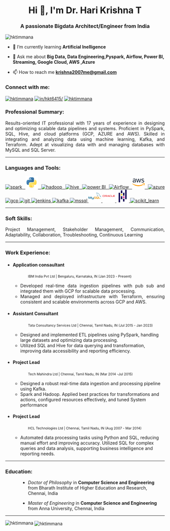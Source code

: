 <h1 align="center">Hi 👋, I'm Dr. Hari Krishna T</h1>
<h3 align="center">A passionate Bigdata Architect/Engineer from India</h3>

<p align="left"> <img src="https://komarev.com/ghpvc/?username=hktimmana&label=Profile%20views&color=0e75b6&style=flat" alt="hktimmana" /> </p>

- 🌱 I’m currently learning **Artificial Inelligence**

- 💬 Ask me about **Big Data, Data Engineering,Pyspark, Airflow, Power BI, Streaming, Google Cloud, AWS ,Azure**

- 📫 How to reach me **krishna2007me@gmail.com**

<h3 align="left">Connect with me:</h3>
<p align="left">
<a href="https://twitter.com/hktimmana" target="blank"><img align="center" src="https://raw.githubusercontent.com/rahuldkjain/github-profile-readme-generator/master/src/images/icons/Social/twitter.svg" alt="hktimmana" height="30" width="40" /></a>
<a href="https://linkedin.com/in/in/hkt6415/" target="blank"><img align="center" src="https://raw.githubusercontent.com/rahuldkjain/github-profile-readme-generator/master/src/images/icons/Social/linked-in-alt.svg" alt="in/hkt6415/" height="30" width="40" /></a>
<a href="https://stackoverflow.com/users/hktimmana" target="blank"><img align="center" src="https://raw.githubusercontent.com/rahuldkjain/github-profile-readme-generator/master/src/images/icons/Social/stack-overflow.svg" alt="hktimmana" height="30" width="40" /></a>
</p>
<h3 align="left">Professional Summary:</h3>
<p align="justify">Results-oriented IT professional with 17 years of experience in designing and optimizing scalable data pipelines and systems. Proficient in PySpark, SQL, Hive, and cloud platforms (GCP, AZURE and AWS). Skilled in integrating and analyzing data using machine learning, Kafka, and Terraform. Adept at visualizing data with   and managing databases with MySQL and SQL Server.</p>
<hr/>
<h3 align="left">Languages and Tools:</h3>
<p align="justify"> 
<a href="https://spark.apache.org" target="_blank" rel="noreferrer"> <img src="https://spark.apache.org/images/spark-logo-trademark.png" alt="spark" width="80" height="40"/> </a>
<a href="https://www.python.org" target="_blank" rel="noreferrer"> <img src="https://raw.githubusercontent.com/devicons/devicon/master/icons/python/python-original.svg" alt="python" width="40" height="40"/> </a>
 <a href="https://hadoop.apache.org/" target="_blank" rel="noreferrer"> <img src="https://www.vectorlogo.zone/logos/apache_hadoop/apache_hadoop-icon.svg" alt="hadoop" width="40" height="60"/> </a>
<a href="https://hive.apache.org/" target="_blank" rel="noreferrer"> <img src="https://www.vectorlogo.zone/logos/apache_hive/apache_hive-icon.svg" alt="hive" width="40" height="40"/> </a> 
<a href="https://app.powerbi.com" target="_blank" rel="noreferrer"> <img src="https://spark.apache.org/images/PowerBI-Logo-Square-Insight-Platforms.png" alt="power BI" width="90" height="50"/> </a>
<a href="https://airflow.com" target="_blank" rel="noreferrer"> <img src="https://spark.apache.org/images/AirflowLogo.png" alt="Airflow" width="80" height="40"/> </a>  
<a href="https://aws.amazon.com" target="_blank" rel="noreferrer"> <img src="https://raw.githubusercontent.com/devicons/devicon/master/icons/amazonwebservices/amazonwebservices-original-wordmark.svg" alt="aws" width="40" height="40"/> </a> <a href="https://azure.microsoft.com/en-in/" target="_blank" rel="noreferrer"> <img src="https://www.vectorlogo.zone/logos/microsoft_azure/microsoft_azure-icon.svg" alt="azure" width="40" height="40"/> </a> <a href="https://cloud.google.com" target="_blank" rel="noreferrer"> <img src="https://www.vectorlogo.zone/logos/google_cloud/google_cloud-icon.svg" alt="gcp" width="40" height="40"/> </a> <a href="https://github.com" target="_blank" rel="noreferrer"> <img src="https://github.githubassets.com/assets/GitHub-Logo-ee398b662d42.png" alt="git" width="80" height="40"/> </a><a href="https://www.java.com" target="_blank" rel="noreferrer">  <a href="https://www.jenkins.io" target="_blank" rel="noreferrer"> <img src="https://www.vectorlogo.zone/logos/jenkins/jenkins-icon.svg" alt="jenkins" width="40" height="40"/> </a> <a href="https://kafka.apache.org/" target="_blank" rel="noreferrer"> <img src="https://www.vectorlogo.zone/logos/apache_kafka/apache_kafka-icon.svg" alt="kafka" width="40" height="40"/> </a> <a href="https://www.microsoft.com/en-us/sql-server" target="_blank" rel="noreferrer"> <img src="https://www.svgrepo.com/show/303229/microsoft-sql-server-logo.svg" alt="mssql" width="40" height="40"/> </a> <a href="https://www.mysql.com/" target="_blank" rel="noreferrer"> <img src="https://raw.githubusercontent.com/devicons/devicon/master/icons/mysql/mysql-original-wordmark.svg" alt="mysql" width="40" height="40"/> </a> <a href="https://www.oracle.com/" target="_blank" rel="noreferrer"> <img src="https://raw.githubusercontent.com/devicons/devicon/master/icons/oracle/oracle-original.svg" alt="oracle" width="40" height="40"/> </a> <a href="https://pandas.pydata.org/" target="_blank" rel="noreferrer"> <img src="https://raw.githubusercontent.com/devicons/devicon/2ae2a900d2f041da66e950e4d48052658d850630/icons/pandas/pandas-original.svg" alt="pandas" width="40" height="40"/> </a> <a href="https://scikit-learn.org/" target="_blank" rel="noreferrer"> <img src="https://upload.wikimedia.org/wikipedia/commons/0/05/Scikit_learn_logo_small.svg" alt="scikit_learn" width="90" height="50"/> </a> </p>
<hr/>
<h3 align="left">Soft Skills:</h3>
<p align="justify">Project Management, Stakeholder Management, Communication, Adaptability, Collaboration, Troubleshooting, Continuous Learning</p>
<hr/>
<h3 align="left">Work Experience:</h3>
<ul><li><h4>Application
    consaultant<o:p></o:p></h4></p>
    <p style='margin-left:.5in'><span style='font-size:8.0pt'>IBM
    India Pvt Ltd | Bengaluru, Karnataka, IN (Jan 2023 - Present)<o:p></o:p></span></p>
    <p><ul align="justify"><li>Developed
    real-time data ingestion pipelines with pub sub and integrated them with
    GCP for scalable data processing.</li><li> Managed and deployed infrastructure with
    Terraform, ensuring consistent and scalable environments across GCP and
    AWS.</li></ul></p></li><li>
    <h4>Assistant Consultant<o:p></o:p></h4></p>
    <p style='margin-left:.5in'><span style='font-size:8.0pt'>Tata Consultancy Services Ltd | Chennai, Tamil Nadu, IN (Jul 2015 - Jan 2023)<o:p></o:p></span></p>
    <p><ul><li>Designed
    and implemented ETL pipelines using <span class=SpellE>PySpark</span>,
    handling large datasets and optimizing data processing.</li> <li>Utilized SQL and
    Hive for data querying and transformation, improving data accessibility and
    reporting efficiency.<o:p></o:p></p></li></ul></li><li>
    <h4>Project Lead<o:p></o:p></h4></p>
    <p style='margin-left:.5in'><span style='font-size:8.0pt'>Tech Mahindra Ltd | Chennai, Tamil Nadu, IN (Mar 2014 -Jul 2015)<o:p></o:p></span></p>
    <p><ul><li>Designed
    a robust real-time data ingestion and processing pipeline using Kafka.</li><li>Spark
    and Hadoop. Applied best practices for transformations and actions, configured
    resources effectively, and tuned System performance</p></li></ul></li><li>
    <h4>Project Lead<o:p></o:p></h4></p>
    <p style='margin-left:.5in'><span style='font-size:8.0pt'>HCL Technologies Ltd | Chennai, Tamil Nadu, IN (Aug 2007 - Mar 2014)<o:p></o:p></span></p>
    <p><ul><li>Automated data processing tasks using Python
    and SQL, reducing manual effort and improving accuracy. Utilized SQL for
    complex queries and data analysis, supporting business intelligence and
    reporting needs.</li></ul></p> </li>
      </ul>
<hr/>
<h3 align="left">Education:</h3>
<ul style='margin-left:.5in;text-align:left'>
<li><p><i>Doctor of Philosophy</i> in <b>Computer Science and Engineering</b> from Bharath Institute of Higher Education and Research, Chennai, India </p></li>
<li><p><i>Master of Engineering</i> in <b>Computer Science and Engineering</b> from Anna University, Chennai, India </p></li></ul>
<hr/>
<p><img align="left" src="https://github-readme-stats.vercel.app/api/top-langs?username=hktimmana&show_icons=true&locale=en&layout=compact" alt="hktimmana" /></p>

<p>&nbsp;<img align="center" src="https://github-readme-stats.vercel.app/api?username=hktimmana&show_icons=true&locale=en" alt="hktimmana" /></p>
